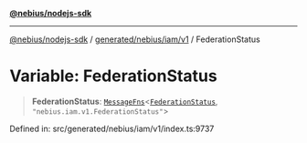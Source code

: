 [**@nebius/nodejs-sdk**](../../../../../README.md)

***

[@nebius/nodejs-sdk](../../../../../README.md) / [generated/nebius/iam/v1](../README.md) / FederationStatus

# Variable: FederationStatus

> **FederationStatus**: [`MessageFns`](../../../../../runtime/protos/core/interfaces/MessageFns.md)\<[`FederationStatus`](../interfaces/FederationStatus.md), `"nebius.iam.v1.FederationStatus"`\>

Defined in: src/generated/nebius/iam/v1/index.ts:9737
